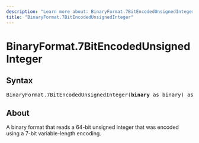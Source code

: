 ```yaml
---
description: "Learn more about: BinaryFormat.7BitEncodedUnsignedInteger"
title: "BinaryFormat.7BitEncodedUnsignedInteger"
---
```

# BinaryFormat.7BitEncodedUnsignedInteger

## Syntax

<pre>
BinaryFormat.7BitEncodedUnsignedInteger(<b>binary</b> as binary) as any
</pre>

## About

A binary format that reads a 64-bit unsigned integer that was encoded using a 7-bit variable-length encoding.

